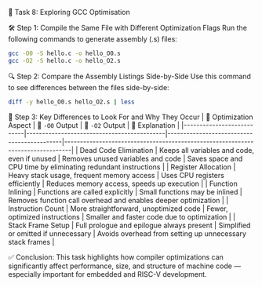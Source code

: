 📝 Task 8: Exploring GCC Optimisation

🛠️ Step 1: Compile the Same File with Different Optimization Flags
Run the following commands to generate assembly (.s) files:
~~~bash
gcc -O0 -S hello.c -o hello_O0.s
gcc -O2 -S hello.c -o hello_O2.s
~~~
🔍 Step 2: Compare the Assembly Listings Side-by-Side
Use this command to see differences between the files side-by-side:
~~~bash
diff -y hello_O0.s hello_O2.s | less
~~~
🧠 Step 3: Key Differences to Look For and Why They Occur
| 🧠 Optimization Aspect    | 🔧 `-O0` Output                             | 🚀 `-O2` Output                            | 📘 Explanation                                                                 |
|---------------------------|--------------------------------------------|--------------------------------------------|--------------------------------------------------------------------------------|
| Dead Code Elimination     | Keeps all variables and code, even if unused | Removes unused variables and code         | Saves space and CPU time by eliminating redundant instructions                |
| Register Allocation       | Heavy stack usage, frequent memory access   | Uses CPU registers efficiently             | Reduces memory access, speeds up execution                                    |
| Function Inlining         | Functions are called explicitly             | Small functions may be inlined             | Removes function call overhead and enables deeper optimization                |
| Instruction Count         | More straightforward, unoptimized code      | Fewer, optimized instructions              | Smaller and faster code due to optimization                                   |
| Stack Frame Setup         | Full prologue and epilogue always present   | Simplified or omitted if unnecessary       | Avoids overhead from setting up unnecessary stack frames                      |

✅ Conclusion:
This task highlights how compiler optimizations can significantly affect performance, size, and structure of machine code — especially important for embedded and RISC-V development.

